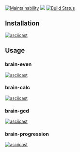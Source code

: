 [![Maintainability](https://api.codeclimate.com/v1/badges/d5cb7713d1079b8e0119/maintainability)](https://codeclimate.com/github/Eugene-94/project-lvl1-s438/maintainability)
<a href="https://codeclimate.com/github/Eugene-94/project-lvl1-s438/test_coverage"><img src="https://api.codeclimate.com/v1/badges/d5cb7713d1079b8e0119/test_coverage" /></a>
[![Build Status](https://travis-ci.com/Eugene-94/project-lvl1-s438.svg?branch=master)](https://travis-ci.com/Eugene-94/project-lvl1-s438)

## Installation
[![asciicast](https://asciinema.org/a/225637.png)](https://asciinema.org/a/225625)

## Usage
### brain-even
[![asciicast](https://asciinema.org/a/225625.png)](https://asciinema.org/a/225625)

### brain-calc
[![asciicast](https://asciinema.org/a/225643.png)](https://asciinema.org/a/225643)

### brain-gcd
[![asciicast](https://asciinema.org/a/225908.png)](https://asciinema.org/a/225908)

### brain-progression
[![asciicast](https://asciinema.org/a/225963.png)](https://asciinema.org/a/225963)
